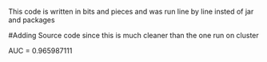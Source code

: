 This code is written in bits and pieces and was run line by line insted of jar and packages

#Adding Source code since this is much cleaner than the one run on cluster

AUC = 0.965987111
